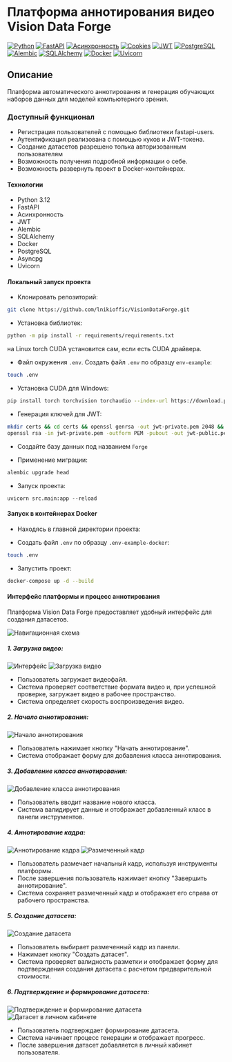# Платформа аннотирования видео Vision Data Forge

[![Python](https://img.shields.io/badge/-Python-464646?style=flat-square&logo=Python)](https://www.python.org/) [![FastAPI](https://img.shields.io/badge/-FastAPI-464646?style=flat-square&logo=fastapi)](https://fastapi.tiangolo.com/) [![Асинхронность](https://img.shields.io/badge/-Асинхронность-464646?style=flat-square&logo=Асинхронность)]() [![Cookies](https://img.shields.io/badge/-Cookies-464646?style=flat-square&logo=Cookies)]() [![JWT](https://img.shields.io/badge/-JWT-464646?style=flat-square&logo=JWT)]() [![PostgreSQL](https://img.shields.io/badge/-PostgreSQL-464646?style=flat-square&logo=PostgreSQL)](https://www.postgresql.org/) [![Alembic](https://img.shields.io/badge/-Alembic-464646?style=flat-square&logo=Alembic)](https://alembic.sqlalchemy.org/en/latest/) [![SQLAlchemy](https://img.shields.io/badge/-SQLAlchemy-464646?style=flat-square&logo=SQLAlchemy)](https://www.sqlalchemy.org/) [![Docker](https://img.shields.io/badge/-Docker-464646?style=flat-square&logo=docker)](https://www.docker.com/) [![Uvicorn](https://img.shields.io/badge/-Uvicorn-464646?style=flat-square&logo=uvicorn)](https://www.uvicorn.org/)

## Описание

Платформа автоматического аннотирования и генерация обучающих наборов данных для моделей компьютерного зрения.

### Доступный функционал

- Регистрация пользователей с помощью библиотеки fastapi-users.
- Аутентификация реализована с помощью куков и JWT-токена.
- Создание датасетов разрешено толька авторизованным пользователям
- Возможность получения подробной информации о себе.
- Возможность развернуть проект в Docker-контейнерах.

#### Технологии

- Python 3.12
- FastAPI
- Асинхронность
- JWT
- Alembic
- SQLAlchemy
- Docker
- PostgreSQL
- Asyncpg
- Uvicorn

#### Локальный запуск проекта

- Клонировать репозиторий:
```bash
git clone https://github.com/lnikioffic/VisionDataForge.git
```

- Установка библиотек:
```bash
python -m pip install -r requirements/requirements.txt 
```
на Linux torch CUDA установится сам, если есть CUDA драйвера.


- Файл окружения `.env`. Создать файл `.env` по образцу `env-example`:
```bash
touch .env
```

- Установка CUDA для Windows:
```bash
pip install torch torchvision torchaudio --index-url https://download.pytorch.org/whl/cu121
```

- Генерация ключей для JWT:
```bash
mkdir certs && cd certs && openssl genrsa -out jwt-private.pem 2048 && \
openssl rsa -in jwt-private.pem -outform PEM -pubout -out jwt-public.pem

```
- Создайте базу данных под названием `Forge`

- Применение миграции:
```bash
alembic upgrade head
```

- Запуск проекта:
```shell
uvicorn src.main:app --reload
```

#### Запуск в контейнерах Docker

- Находясь в главной директории проекта:

- Создать файл `.env` по образцу `.env-example-docker`:

```bash
touch .env 
```

- Запустить проект:

``` bash
docker-compose up -d --build  
```

#### Интерфейс платформы и процесс аннотирования
Платформа Vision Data Forge предоставляет удобный интерфейс для создания датасетов.

![Навигационная схема](https://drive.google.com/uc?export=view&id=1APs8FQoNC37ib6atHEo2huOmyGuNOZBc)

##### 1. Загрузка видео:

![Интерфейс](https://drive.google.com/uc?export=view&id=1dGRiBem3HtpNd0CLnv2EfCW9GaXyZaR7)
![Загрузка видео](https://drive.google.com/uc?export=view&id=1BoUBe3R_L2zrdGiYKhTYrJfULvzFXtVE)

- Пользователь загружает видеофайл.
- Система проверяет соответствие формата видео и, при успешной проверке, загружает видео в рабочее пространство.
- Система определяет скорость воспроизведения видео.

##### 2. Начало аннотирования:

![Начало аннотирования](https://drive.google.com/uc?export=view&id=1zkmu8qjppv6y0mdLUl13v6ULBunJQZRJ)

- Пользователь нажимает кнопку "Начать аннотирование".
- Система отображает форму для добавления класса аннотирования.

##### 3. Добавление класса аннотирования:

![Добавление класса аннотирования](https://drive.google.com/uc?export=view&id=1Y2wt5-6xZ_5VPP5tc1FzpDcKO9BJVyLw)

- Пользователь вводит название нового класса.
- Система валидирует данные и отображает добавленный класс в панели инструментов.

##### 4. Аннотирование кадра:

![Аннотирование кадра](https://drive.google.com/uc?export=view&id=1_-JsO1Mqtr6UDU3OE6ZEim3a9QuQhWNZ)
![Размеченный кадр](https://drive.google.com/uc?export=view&id=1tbDrs66PUptVD_4ptkAhxFgC1LhcqR9p)

- Пользователь размечает начальный кадр, используя инструменты платформы.
- После завершения пользователь нажимает кнопку "Завершить аннотирование".
- Система сохраняет размеченный кадр и отображает его справа от рабочего пространства.

##### 5. Создание датасета:

![Создание датасета](https://drive.google.com/uc?export=view&id=1FDrAgQu9KtVk3UUhNyW647V4pm1WDW2A)

- Пользователь выбирает размеченный кадр из панели.
- Нажимает кнопку "Создать датасет".
- Система проверяет валидность разметки и отображает форму для подтверждения создания датасета с расчетом предварительной стоимости.

##### 6. Подтверждение и формирование датасета:

![Подтверждение и формирование датасета](https://drive.google.com/uc?export=view&id=1Q_T7Wbbpsv1FzeMszecJKuQNYqpsirWk)
![Датасет в личном кабинете](https://drive.google.com/uc?export=view&id=107MGV1oH3YweH_avVtpLFxTxtmAL-dU4)

- Пользователь подтверждает формирование датасета.
- Система начинает процесс генерации и отображает прогресс.
- После завершения датасет добавляется в личный кабинет пользователя.
